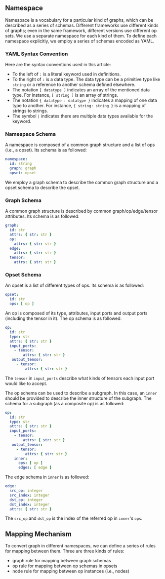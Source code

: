 ## Namespace

Namespace is a vocabulary for a particular kind of graphs, which can be described as a series of schemas.
Different frameworks use different kinds of graphs; even in the same framework, different versions use different op sets.
We use a separate namespace for each kind of them.
To define each namespace explicitly, we employ a series of schemas encoded as YAML.

### YAML Syntax Convention

Here are the syntax conventions used in this article:

- To the left of `:` is a literal keyword used in definitions.
- To the right of `:` is a data type. The data type can be a primitive type like `string` or a reference to another schema defined elsewhere.
- The notation `[ datatype ]` indicates an array of the mentioned data type. For instance, `[ string ]` is an array of strings.
- The notation `{ datatype : datatype }` indicates a mapping of one data type to another. For instance, `{ string: string }` is a mapping of strings to strings.
- The symbol `|` indicates there are multiple data types available for the keyword.

### Namespace Schema

A namespace is composed of a common graph structure and a list of ops (i.e., a opset).
Its schema is as followed:

```yaml
namespace:
  id: string
  graph: graph
  opset: opset
```

We employ a graph schema to describe the common graph structure and a opset schema to describe the opset.

### Graph Schema

A common graph structure is described by common graph/op/edge/tensor attributes.
Its schema is as followed:

```yaml
graph:
  id: str
  attrs: { str: str }
  op:
    attrs: { str: str }
  edge:
    attrs: { str: str }
  tensor:
    attrs: { str: str }
```

### Opset Schema

An opset is a list of different types of ops.
Its schema is as followed:

```yaml
opset:
  id: str
  ops: [ op ]
```

An op is composed of its type, attributes, input ports and output ports (including the tensor in it).
The op schema is as followed:

```yaml
op:
  id: str
  type: str
  attrs: { str: str }
  input_ports:
    - tensor:
        attrs: { str: str }
   output_tensor:
     - tensor:
         attrs: { str: str }
```

The `tensor` in `input_ports` describe what kinds of tensors each input port would like to accept.

The op schema can be used to describe a subgraph.
In this case, an `inner` should be provided to describe the inner structure of the subgraph.
The schema for a subgraph (as a composite op) is as followed:

```yaml
op:
  id: str
  type: str
  attrs: { str: str }
  input_ports:
    - tensor:
        attrs: { str: str }
   output_tensor:
     - tensor:
         attrs: { str: str }
    inner:
      ops: [ op ]
      edges: [ edge ]
```

The edge schema in `inner` is as followed:

```yaml
edge:
  src_op: integer
  src_index: integer
  dst_op: integer
  dst_index: integer
  attrs: { str: str }
```

The `src_op` and `dst_op` is the index of the referred op in `inner`'s `ops`.

## Mapping Mechanism

To convert graph in different namespaces, we can define a series of rules for mapping between them.
Three are three kinds of rules:

- graph rule for mapping between graph schemas
- op rule for mapping between op schemas in opsets
- node rule for mapping between op instances (i.e., nodes)
